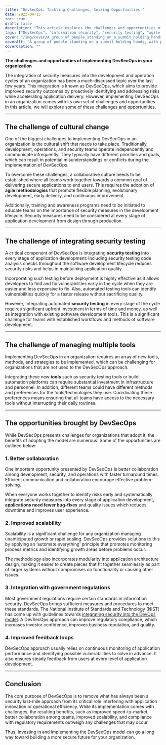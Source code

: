```yaml
---
title: "DevSecOps: Tackling Challenges, Seizing Opportunities."
date: 2023-04-15
toc: true
draft: false
description: "This article explores the challenges and opportunities of DevSecOps in organizations, including better collaboration, improved scalability, integration with government regulations, and more."
tags: ["DevSecOps", "information security", "security testing", "agile methodologies", "collaboration", "government regulations", "automation", "application development", "scalability", "continuous monitoring", "NIST guidelines", "feedback loops", "modularity", "vulnerabilities", "quality assurance", "cybersecurity", "IT infrastructure", "software development tools", "risk management"]
cover: "/img/cover/A_group_of_people_standing_on_a_summit_holding_hands.png"
coverAlt: "A group of people standing on a summit holding hands, with puzzle pieces fitting together in the foreground."
coverCaption: ""
---
```


**The challenges and opportunities of implementing DevSecOps in your organization**

The integration of security measures into the development and operation cycles of an organization has been a much-discussed topic over the last few years. This integration is known as DevSecOps, which aims to provide improved security outcomes by proactively identifying and addressing risks while accelerating application delivery. However, implementing DevSecOps in an organization comes with its own set of challenges and opportunities. In this article, we will explore some of these challenges and opportunities.

______

## The challenge of cultural change

One of the biggest challenges to implementing DevSecOps in an organization is the cultural shift that needs to take place. Traditionally, development, operations, and security teams operate independently and communicate infrequently. They typically have different priorities and goals, which can result in potential misunderstandings or conflicts during the implementation of DevSecOps.

To overcome these challenges, a collaborative culture needs to be established where all teams work together towards a common goal of delivering secure applications to end users. This requires the adoption of **agile methodologies** that promote flexible planning, evolutionary development, early delivery, and continuous improvement.

Additionally, training and awareness programs need to be initiated to educate teams on the importance of security measures in the development lifecycle. Security measures need to be considered at every stage of application development from design through production.

______

## The challenge of integrating security testing

A critical component of DevSecOps is integrating **security testing** into every stage of application development. Including security testing code analysis checks throughout the software development lifecycle reduces security risks and helps in maintaining application quality.

Incorporating such testing before deployment is highly effective as it allows developers to find and fix vulnerabilities early in the cycle when they are easier and less expensive to fix. Also, automated testing tools can identify vulnerabilities quickly for a faster release without sacrificing quality.

However, integrating automated **security testing** in every stage of the cycle requires significant upfront investment in terms of time and money, as well as integration with existing software development tools. This is a significant challenge for teams with established workflows and methods of software development.

______

## The challenge of managing multiple tools

Implementing DevSecOps in an organization requires an array of new tools, methods, and strategies to be implemented, which can be challenging for organizations that are not used to the DevSecOps approach.

Integrating these new **tools** such as security testing tools or build automation platforms can require substantial investment in infrastructure and personnel. In addition, different teams could have different methods and preferences for the tools/technologies they use. Coordinating these preferences means ensuring that all teams have access to the necessary tools without interrupting their daily routines.

______

## The opportunities brought by DevSecOps

While DevSecOps presents challenges for organizations that adopt it, the benefits of adopting the model are numerous. Some of the opportunities are outlined below:

### 1. Better collaboration

One important opportunity presented by DevSecOps is better collaboration among development, security, and operations with faster turnaround times. Efficient communication and collaboration encourage effective problem-solving.

When everyone works together to identify risks early and systematically integrate security measures into every stage of application development, **applications need fewer bug-fixes** and quality issues which reduces downtime and improves user experience.

### 2. Improved scalability

Scalability is a significant challenge for any organization managing unanticipated growth or rapid scaling. DevSecOps provides solutions to this by applying an ‘automate everything’ principle that promotes monitoring process metrics and identifying growth areas before problems occur.

The methodology also incorporates modularity into application architecture design, making it easier to create pieces that fit together seamlessly as part of larger systems without compromises on functionality or causing other issues.

### 3. Integration with government regulations

Most government regulations require certain standards in information security. DevSecOps brings sufficient measures and procedures to meet these standards. The National Institute of Standards and Technology (NIST) has come up with guidelines towards [integrating security into the DevOps model](https://csrc.nist.gov/Projects/devsecops). A DevSecOps approach can improve regulatory compliance, which increases investor confidence, improves business reputation, and quality.

### 4. Improved feedback loops

DevSecOps approach usually relies on continuous monitoring of application performance and identifying possible vulnerabilities to solve in advance. It also ensures steady feedback from users at every level of application development.

______

## Conclusion

The core purpose of DevSecOps is to remove what has always been a security last-mile approach from its critical role interfering with application innovation or operational efficiency. While its implementation comes with challenges, the resulting benefits, such as improved speed-to-market, better collaboration among teams, improved scalability, and compliance with regulatory requirements outweigh any challenges that may occur. 

Thus, investing in and implementing the DevSecOps model can go a long way toward building a more secure future for your organization. 
